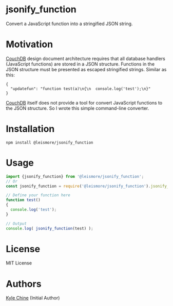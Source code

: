 # jsonify_function

Convert a JavaScript function into a stringified JSON string.

# Motivation

[CouchDB](http://couchdb.apache.org) design document architecture requires that all database handlers (JavaScript functions) are stored in a JSON structure. Functions in the JSON structure must be presented as escaped stringified strings. Similar as this:

```
{
  "updatefun": "function test(a)\n{\n  console.log('test');\n}"
}
```

[CouchDB](http://couchdb.apache.org) itself does not provide a tool for convert JavaScript functions to the JSON structure. So I wrote this simple command-line converter.

# Installation

`npm install @leismore/jsonify_function`

# Usage

```typescript
import {jsonify_function} from '@leismore/jsonify_function';
// Or
const jsonify_function = require('@leismore/jsonify_function').jsonify_function;

// Define your function here
function test()
{
  console.log('test');
}

// Output
console.log( jsonify_function(test) );
```

# License

MIT License

# Authors

[Kyle Chine](https://www.kylechine.name) (Initial Author)
